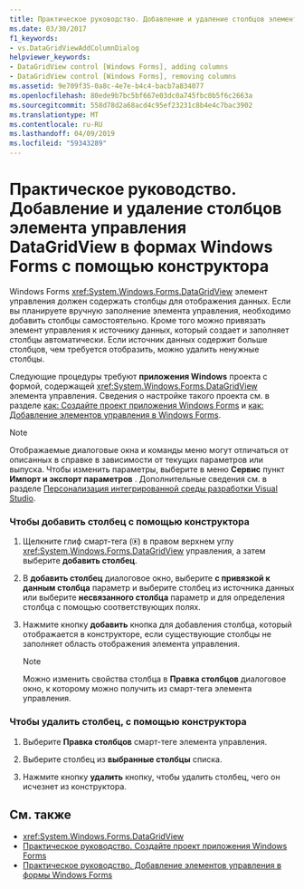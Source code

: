 ```yaml
---
title: Практическое руководство. Добавление и удаление столбцов элемента управления DataGridView в формах Windows Forms с помощью конструктора
ms.date: 03/30/2017
f1_keywords:
- vs.DataGridViewAddColumnDialog
helpviewer_keywords:
- DataGridView control [Windows Forms], adding columns
- DataGridView control [Windows Forms], removing columns
ms.assetid: 9e709f35-0a8c-4e7e-b4c4-bacb7a834077
ms.openlocfilehash: 80ede9b7bc5bf667e03dc0a745fbc0b5f6c2663a
ms.sourcegitcommit: 558d78d2a68acd4c95ef23231c8b4e4c7bac3902
ms.translationtype: MT
ms.contentlocale: ru-RU
ms.lasthandoff: 04/09/2019
ms.locfileid: "59343289"
---
```

# <a name="how-to-add-and-remove-columns-in-the-windows-forms-datagridview-control-using-the-designer"></a>Практическое руководство. Добавление и удаление столбцов элемента управления DataGridView в формах Windows Forms с помощью конструктора
Windows Forms <xref:System.Windows.Forms.DataGridView> элемент управления должен содержать столбцы для отображения данных. Если вы планируете вручную заполнение элемента управления, необходимо добавить столбцы самостоятельно. Кроме того можно привязать элемент управления к источнику данных, который создает и заполняет столбцы автоматически. Если источник данных содержит больше столбцов, чем требуется отобразить, можно удалить ненужные столбцы.  
  
 Следующие процедуры требуют **приложения Windows** проекта с формой, содержащей <xref:System.Windows.Forms.DataGridView> элемента управления. Сведения о настройке такого проекта см. в разделе [как: Создайте проект приложения Windows Forms](/visualstudio/ide/step-1-create-a-windows-forms-application-project) и [как: Добавление элементов управления в Windows Forms](how-to-add-controls-to-windows-forms.md).  
  
> [!NOTE]
>  Отображаемые диалоговые окна и команды меню могут отличаться от описанных в справке в зависимости от текущих параметров или выпуска. Чтобы изменить параметры, выберите в меню **Сервис** пункт **Импорт и экспорт параметров** . Дополнительные сведения см. в разделе [Персонализация интегрированной среды разработки Visual Studio](/visualstudio/ide/personalizing-the-visual-studio-ide).  
  
### <a name="to-add-a-column-using-the-designer"></a>Чтобы добавить столбец с помощью конструктора  
  
1. Щелкните глиф смарт-тега (![глиф смарт-тега](./media/vs-winformsmttagglyph.gif "VS_WinFormSmtTagGlyph")) в правом верхнем углу <xref:System.Windows.Forms.DataGridView> управления, а затем выберите **добавить столбец**.  
  
2. В **добавить столбец** диалоговое окно, выберите **с привязкой к данным столбца** параметр и выберите столбец из источника данных или выберите **несвязанного столбца** параметр и для определения столбца с помощью соответствующих полях.  
  
3. Нажмите кнопку **добавить** кнопка для добавления столбца, который отображается в конструкторе, если существующие столбцы не заполняет область отображения элемента управления.  
  
    > [!NOTE]
    >  Можно изменить свойства столбца в **Правка столбцов** диалоговое окно, к которому можно получить из смарт-тега элемента управления.  
  
### <a name="to-remove-a-column-using-the-designer"></a>Чтобы удалить столбец, с помощью конструктора  
  
1. Выберите **Правка столбцов** смарт-теге элемента управления.  
  
2. Выберите столбец из **выбранные столбцы** списка.  
  
3. Нажмите кнопку **удалить** кнопку, чтобы удалить столбец, чего он исчезнет из конструктора.  
  
## <a name="see-also"></a>См. также

- <xref:System.Windows.Forms.DataGridView>
- [Практическое руководство. Создайте проект приложения Windows Forms](/visualstudio/ide/step-1-create-a-windows-forms-application-project)
- [Практическое руководство. Добавление элементов управления в формы Windows Forms](how-to-add-controls-to-windows-forms.md)
